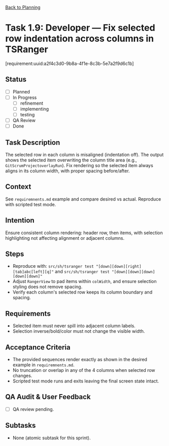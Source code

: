 [Back to Planning](./planning.md)

# Task 1.9: Developer — Fix selected row indentation across columns in TSRanger

[requirement:uuid:a2f4c3d0-9b8a-4f1e-8c3b-5e7a2f9d6c1b]

## Status
- [ ] Planned
- [ ] In Progress
  - [ ] refinement
  - [ ] implementing
  - [ ] testing
- [ ] QA Review
- [ ] Done

## Task Description
The selected row in each column is misaligned (indentation off). The output shows the selected item overwriting the column title area (e.g., `GitScrumProjectoverlayRun`). Fix rendering so the selected item always aligns in its column width, with proper spacing before/after.

## Context
See `requiremnents.md` example and compare desired vs actual. Reproduce with scripted test mode.

## Intention
Ensure consistent column rendering: header row, then items, with selection highlighting not affecting alignment or adjacent columns.

## Steps
- Reproduce with: `src/sh/tsranger test "[down][down][right][tab]abc[left][q]"` and
  `src/sh/tsranger test "[down][down][down][down][down]"`
- Adjust `RangerView` to pad items within `colWidth`, and ensure selection styling does not remove spacing.
- Verify each column's selected row keeps its column boundary and spacing.

## Requirements
- Selected item must never spill into adjacent column labels.
- Selection inverse/bold/color must not change the visible width.

## Acceptance Criteria
- The provided sequences render exactly as shown in the desired example in `requiremnents.md`.
- No truncation or overlap in any of the 4 columns when selected row changes.
- Scripted test mode runs and exits leaving the final screen state intact.

## QA Audit & User Feedback
- [ ] QA review pending.

## Subtasks
- None (atomic subtask for this sprint).

